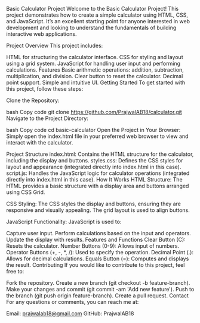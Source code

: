 Basic Calculator Project
Welcome to the Basic Calculator Project! This project demonstrates how to create a simple calculator using HTML, CSS, and JavaScript. It’s an excellent starting point for anyone interested in web development and looking to understand the fundamentals of building interactive web applications.

Project Overview
This project includes:

HTML for structuring the calculator interface.
CSS for styling and layout using a grid system.
JavaScript for handling user input and performing calculations.
Features
Basic arithmetic operations: addition, subtraction, multiplication, and division.
Clear button to reset the calculator.
Decimal point support.
Simple and intuitive UI.
Getting Started
To get started with this project, follow these steps:

Clone the Repository:

bash
Copy code
git clone https://github.com/PrajwalAB18/calculator.git
Navigate to the Project Directory:

bash
Copy code
cd basic-calculator
Open the Project in Your Browser:
Simply open the index.html file in your preferred web browser to view and interact with the calculator.

Project Structure
index.html: Contains the HTML structure for the calculator, including the display and buttons.
styles.css: Defines the CSS styles for layout and appearance (integrated directly into index.html in this case).
script.js: Handles the JavaScript logic for calculator operations (integrated directly into index.html in this case).
How It Works
HTML Structure:
The HTML provides a basic structure with a display area and buttons arranged using CSS Grid.

CSS Styling:
The CSS styles the display and buttons, ensuring they are responsive and visually appealing. The grid layout is used to align buttons.

JavaScript Functionality:
JavaScript is used to:

Capture user input.
Perform calculations based on the input and operators.
Update the display with results.
Features and Functions
Clear Button (C): Resets the calculator.
Number Buttons (0-9): Allows input of numbers.
Operator Buttons (+, -, *, /): Used to specify the operation.
Decimal Point (.): Allows for decimal calculations.
Equals Button (=): Computes and displays the result.
Contributing
If you would like to contribute to this project, feel free to:

Fork the repository.
Create a new branch (git checkout -b feature-branch).
Make your changes and commit (git commit -am 'Add new feature').
Push to the branch (git push origin feature-branch).
Create a pull request.
Contact
For any questions or comments, you can reach me at:

Email: prajwalab18@gmail.com
GitHub: PrajwalAB18
